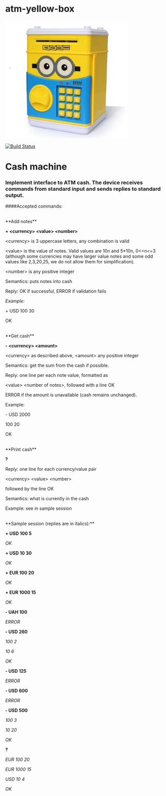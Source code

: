 # atm-yellow-box

![Image of atm-yellow-box](https://github.com/AndriiFed/atm-yellow-box/blob/master/atm-yellow-box.jpg)

[![Build Status](https://travis-ci.org/jelementary-finches/atm-yellow-box.svg?branch=master)](https://travis-ci.org/jelementary-finches/atm-yellow-box)

Cash machine
===================

### Implement interface to ATM cash. The device receives commands from standard input and sends replies to standard output.

####Accepted commands:

<br />
**Add notes**

**\+ \<currency\> \<value\> \<number\>**


\<currency\> is 3 uppercase letters, any combination is valid

\<value\> is the value of notes. Valid values are 10n and 5*10n, 0\<=n\<=3 
(although some currencies may have larger value notes and some odd values like 2,3,20,25, we do not allow them for simplification).

\<number\> is any positive integer

Semantics: puts notes into cash

Reply: OK if successful, ERROR if validation fails

*Example:*

\+ USD 100 30

OK

<br />
**Get cash**

**\- \<currency\> \<amount\>**

\<currency\> as described above, \<amount\> any positive integer

Semantics: get the sum from the cash if possible.

Reply: one line per each note value, formatted as

\<value\> \<number of notes\>, followed with a line OK

ERROR if the amount is unavailable (cash remains unchanged).

Example:

\- USD 2000

100 20

OK

<br />
**Print cash**

**?**

Reply: one line for each currency/value pair

\<currency\> \<value\> \<number\>

followed by the line OK

Semantics: what is currently in the cash

Example: see in sample session


<br />
**Sample session (replies are in italics):**

**\+ USD 100 5**

*OK*

**\+ USD 10 30**

*OK*

**\+ EUR 100 20**

*OK*

**\+ EUR 1000 15**

*OK*

**\- UAH 100**

*ERROR*

**\- USD 260**

*100 2*

*10 6*

*OK*

**\- USD 125**

*ERROR*

**\- USD 600**

*ERROR*

**\- USD 500**

*100 3*

*10 20*

*OK*

**?**

*EUR 100 20*

*EUR 1000 15*

*USD 10 4*

*OK*
